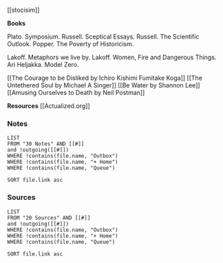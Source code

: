 

[[stocisim]]

**Books**


Plato. Symposium.
Russell. Sceptical Essays.
Russell. The Scientific Outlook.
Popper. The Poverty of Historicism.

Lakoff. Metaphors we live by.
Lakoff. Women, Fire and Dangerous Things.
Ari Heljakka. Model Zero.




[[The Courage to be Disliked by Ichiro Kishimi Fumitake Koga]]
[[The Untethered Soul by Michael A Singer]]
[[Be Water by Shannon Lee]]
[[Amusing Ourselves to Death by Neil Postman]]

**Resources**
[[Actualized.org]]


### Notes
```dataview
LIST
FROM "30 Notes" AND [[#]]
and !outgoing([[#]])
WHERE !contains(file.name, "Outbox")
WHERE !contains(file.name, "+ Home")
WHERE !contains(file.name, "Queue")

SORT file.link asc
```

### Sources
```dataview
LIST
FROM "20 Sources" AND [[#]]
and !outgoing([[#]])
WHERE !contains(file.name, "Outbox")
WHERE !contains(file.name, "+ Home")
WHERE !contains(file.name, "Queue")

SORT file.link asc
```
